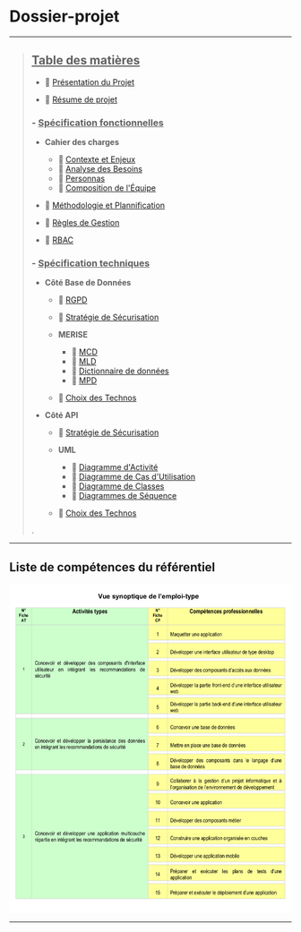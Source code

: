 # Dossier-projet

---

> ## <u>Table des matières</u>
>
> - 📄 [Présentation du Projet](/docs/presentation-projet/presenation.md)
>
> - 📄 [Résume de projet](/docs/resume-projet/resume.md)
>
> ### - <u>**Spécification fonctionnelles**</u>
>
>   - **Cahier des charges**
>
>     - 📄 [Contexte et Enjeux](/docs/specification-fonctionnelles/cahier-des-charges/contexte-et-enjeux.md)
>     - 📄 [Analyse des Besoins](/docs/specification-fonctionnelles/cahier-des-charges/analyse-des-besoins.md)
>     - 📄 [Personnas](/docs/specification-fonctionnelles/cahier-des-charges/personnas.md)
>     - 📄 [Composition de l'Équipe](/docs/specification-fonctionnelles/cahier-des-charges/composition-equipe.md)
>
>   - 📄 [Méthodologie et Plannification](/docs/specification-fonctionnelles/methodologie.md)
>
>   - 📄 [Règles de Gestion](/docs/specification-fonctionnelles/regles-gestion.md)
>   - 📄 [RBAC](/docs/specification-fonctionnelles/RBAC.md)
>
> ### - <u>**Spécification techniques**</u>
>
>   - **Côté Base de Données**
>     - 📄 [RGPD](/docs/specification-techniques/base-de-donnee/RGPD.md)
>
>     - 📄 [Stratégie de Sécurisation](/docs/specification-techniques/base-de-donnee/strategie-securisation-BDD.md)
>
>     - **MERISE**
>
>       - 📄 [MCD](/docs/specification-techniques/base-de-donnee/MERISE/MCD.MD)
>       - 📄 [MLD](/docs/specification-techniques/base-de-donnee/MERISE/MLD.MD)
>       - 📄 [Dictionnaire de données](/docs/specification-techniques/base-de-donnee/MERISE/dictionnaire-donnees.md)
>       - 📄 [MPD](/docs/specification-techniques/base-de-donnee/MERISE/MPD.md)
>
>     - 📄 [Choix des Technos](/docs/specification-techniques/base-de-donnee/choix-BDD.md)
>
>   - **Côté API**
>
>     - 📄 [Stratégie de Sécurisation](/docs/specification-techniques/api/strategie-securisation-API.md)
>
>     - **UML**
>
>       - 📄 [Diagramme d'Activité](/docs/specification-techniques/api/UML/diagramme-activite.md)
>       - 📄 [Diagramme de Cas d'Utilisation](/docs/specification-techniques/api/UML/diagramme-cas-utilisation.md)
>       - 📄 [Diagramme de Classes](/docs/specification-techniques/api/UML/diagramme-classe.md)
>       - 📄 [Diagrammes de Séquence](/docs/specification-techniques/api/UML/diagramme-sequence.md)
>
>     - 📄 [Choix des Technos](/docs/specification-techniques/api/choix-stack-API.md)
>
>.

---

## Liste de compétences du référentiel

<img src="./docs/imgs/image-docs/image.png" alt="Images pour les competences du referentiel"/>

---
